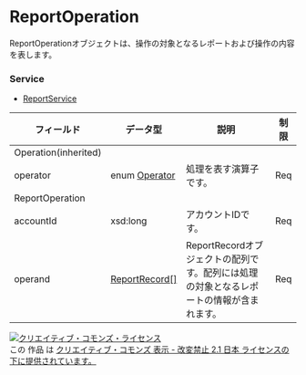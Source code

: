 # ReportOperation
ReportOperationオブジェクトは、操作の対象となるレポートおよび操作の内容を表します。
### Service
+ [ReportService](../services/ReportService.md)

| フィールド | データ型 | 説明 | 制限 | 
|---|---|---|---|
| Operation(inherited)||||
| operator|enum <a href="../data/Operator.md">Operator</a> | 処理を表す演算子です。| Req |
| ReportOperation||||
| accountId| xsd:long| アカウントIDです。| Req |
| operand| <a href="../data/ReportRecord.md">ReportRecord[]</a>| ReportRecordオブジェクトの配列です。配列には処理の対象となるレポートの情報が含まれます。| Req |
<a rel="license" href="http://creativecommons.org/licenses/by-nd/2.1/jp/"><img alt="クリエイティブ・コモンズ・ライセンス" style="border-width:0" src="https://i.creativecommons.org/l/by-nd/2.1/jp/88x31.png" /></a><br />この 作品 は <a rel="license" href="http://creativecommons.org/licenses/by-nd/2.1/jp/">クリエイティブ・コモンズ 表示 - 改変禁止 2.1 日本 ライセンスの下に提供されています。</a>
